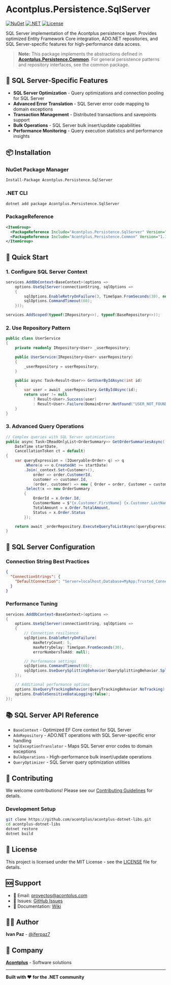 # Acontplus.Persistence.SqlServer

[![NuGet](https://img.shields.io/nuget/v/Acontplus.Persistence.SqlServer.svg)](https://www.nuget.org/packages/Acontplus.Persistence.SqlServer)
[![.NET](https://img.shields.io/badge/.NET-9.0-blue.svg)](https://dotnet.microsoft.com/download/dotnet/9.0)
[![License](https://img.shields.io/badge/license-MIT-green.svg)](LICENSE)

SQL Server implementation of the Acontplus persistence layer. Provides optimized Entity Framework Core integration, ADO.NET repositories, and SQL Server-specific features for high-performance data access.

> **Note:** This package implements the abstractions defined in [**Acontplus.Persistence.Common**](https://www.nuget.org/packages/Acontplus.Persistence.Common). For general persistence patterns and repository interfaces, see the common package.

## 🚀 SQL Server-Specific Features

- **SQL Server Optimization** - Query optimizations and connection pooling for SQL Server
- **Advanced Error Translation** - SQL Server error code mapping to domain exceptions
- **Transaction Management** - Distributed transactions and savepoints support
- **Bulk Operations** - SQL Server bulk insert/update capabilities
- **Performance Monitoring** - Query execution statistics and performance insights

## 📦 Installation

### NuGet Package Manager
```bash
Install-Package Acontplus.Persistence.SqlServer
```

### .NET CLI
```bash
dotnet add package Acontplus.Persistence.SqlServer
```

### PackageReference
```xml
<ItemGroup>
  <PackageReference Include="Acontplus.Persistence.SqlServer" Version="1.5.12" />
  <PackageReference Include="Acontplus.Persistence.Common" Version="1.1.13" />
</ItemGroup>
```

## 🎯 Quick Start

### 1. Configure SQL Server Context
```csharp
services.AddDbContext<BaseContext>(options =>
    options.UseSqlServer(connectionString, sqlOptions =>
    {
        sqlOptions.EnableRetryOnFailure(3, TimeSpan.FromSeconds(30), null);
        sqlOptions.CommandTimeout(60);
    }));

services.AddScoped(typeof(IRepository<>), typeof(BaseRepository<>));
```

### 2. Use Repository Pattern
```csharp
public class UserService
{
    private readonly IRepository<User> _userRepository;

    public UserService(IRepository<User> userRepository)
    {
        _userRepository = userRepository;
    }

    public async Task<Result<User>> GetUserByIdAsync(int id)
    {
        var user = await _userRepository.GetByIdAsync(id);
        return user != null
            ? Result<User>.Success(user)
            : Result<User>.Failure(DomainError.NotFound("USER_NOT_FOUND", $"User {id} not found"));
    }
}
```

### 3. Advanced Query Operations
```csharp
// Complex queries with SQL Server optimizations
public async Task<IReadOnlyList<OrderSummary>> GetOrderSummariesAsync(
    DateTime startDate,
    CancellationToken ct = default)
{
    var queryExpression = (IQueryable<Order> q) => q
        .Where(o => o.CreatedAt >= startDate)
        .Join(_context.Set<Customer>(),
            order => order.CustomerId,
            customer => customer.Id,
            (order, customer) => new { Order = order, Customer = customer })
        .Select(x => new OrderSummary
        {
            OrderId = x.Order.Id,
            CustomerName = $"{x.Customer.FirstName} {x.Customer.LastName}",
            TotalAmount = x.Order.TotalAmount,
            Status = x.Order.Status
        });

    return await _orderRepository.ExecuteQueryToListAsync(queryExpression, ct);
}
```

## 🔧 SQL Server Configuration

### Connection String Best Practices
```json
{
  "ConnectionStrings": {
    "DefaultConnection": "Server=localhost;Database=MyApp;Trusted_Connection=True;MultipleActiveResultSets=true;Encrypt=true;TrustServerCertificate=false;"
  }
}
```

### Performance Tuning
```csharp
services.AddDbContext<BaseContext>(options =>
{
    options.UseSqlServer(connectionString, sqlOptions =>
    {
        // Connection resilience
        sqlOptions.EnableRetryOnFailure(
            maxRetryCount: 5,
            maxRetryDelay: TimeSpan.FromSeconds(30),
            errorNumbersToAdd: null);

        // Performance settings
        sqlOptions.CommandTimeout(60);
        sqlOptions.UseQuerySplittingBehavior(QuerySplittingBehavior.SplitQuery);
    });

    // Additional performance options
    options.UseQueryTrackingBehavior(QueryTrackingBehavior.NoTracking);
    options.EnableSensitiveDataLogging(false);
});
```

## 📚 SQL Server API Reference

- `BaseContext` - Optimized EF Core context for SQL Server
- `AdoRepository` - ADO.NET operations with SQL Server-specific error handling
- `SqlExceptionTranslator` - Maps SQL Server error codes to domain exceptions
- `BulkOperations` - High-performance bulk insert/update operations
- `QueryOptimizer` - SQL Server query optimization utilities

## 🤝 Contributing

We welcome contributions! Please see our [Contributing Guidelines](CONTRIBUTING.md) for details.

### Development Setup
```bash
git clone https://github.com/acontplus/acontplus-dotnet-libs.git
cd acontplus-dotnet-libs
dotnet restore
dotnet build
```

## 📄 License

This project is licensed under the MIT License - see the [LICENSE](LICENSE) file for details.

## 🆘 Support

- 📧 Email: proyectos@acontplus.com
- 🐛 Issues: [GitHub Issues](https://github.com/acontplus/acontplus-dotnet-libs/issues)
- 📖 Documentation: [Wiki](https://github.com/acontplus/acontplus-dotnet-libs/wiki)

## 👨‍💻 Author

**Ivan Paz** - [@iferpaz7](https://linktr.ee/iferpaz7)

## 🏢 Company

**[Acontplus](https://www.acontplus.com)** - Software solutions

---

**Built with ❤️ for the .NET community**
